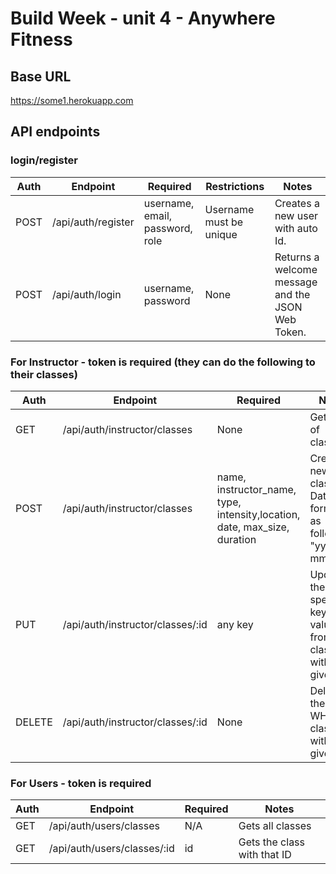 #  Build Week - unit 4 - Anywhere Fitness

## Base URL
https://some1.herokuapp.com


## API endpoints

### login/register

| Auth | Endpoint           | Required                        | Restrictions | Notes                                             |
| -----| ------------------ | --------------------------------| -------------| ------------------------------------------------- |
| POST | /api/auth/register | username, email, password, role | Username must be unique| Creates a new user with auto Id.        |
| POST | /api/auth/login    | username, password              | None         | Returns a welcome message and the JSON Web Token. |

### For Instructor - token is required (they can do the following to their classes)

| Auth   | Endpoint                         | Required         | Notes                                                           |
| ------ | -------------------------------- | ---------------- | --------------------------------------------------------------- |
| GET    | /api/auth/instructor/classes     | None             | Gets list of classes                                            |
| POST   | /api/auth/instructor/classes     | name, instructor_name, type, intensity,location, date, max_size, duration  | Creates a new class. Date is formatted as follows "yyyy-mm-dd" |
| PUT    | /api/auth/instructor/classes/:id | any key          | Updates the specific key value(s) from a class with the given Id|
| DELETE | /api/auth/instructor/classes/:id | None             | Deletes the WHOLE class with given Id                           |

### For Users - token is required

| Auth | Endpoint                    | Required |  Notes                                                                         |
| ---- | --------------------------- | -------- |  ----------------------------------------------------------------------------- |
| GET  | /api/auth/users/classes     | N/A      |  Gets all classes                                                              |
| GET  | /api/auth/users/classes/:id | id       |  Gets the class with that ID                                                   |
